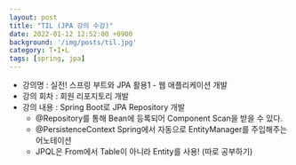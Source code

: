 ```yaml
---
layout: post
title: "TIL (JPA 강의 수강)"
date: 2022-01-12 12:52:00 +0900
background: '/img/posts/til.jpg'
category: T∙I∙L
tags: [spring, jpa]
---
```


* 강의명 : 실전! 스프링 부트와 JPA 활용1 - 웹 애플리케이션 개발
* 강의 회차 : 회원 리포지토리 개발
* 강의 내용 : Spring Boot로 JPA Repository 개발
  * @Repository를 통해 Bean에 등록되어 Component Scan을 받을 수 있다.
  * @PersistenceContext Spring에서 자동으로 EntityManager를 주입해주는 어노테이션
  * JPQL은 From에서 Table이 아니라 Entity를 사용! (따로 공부하기)
